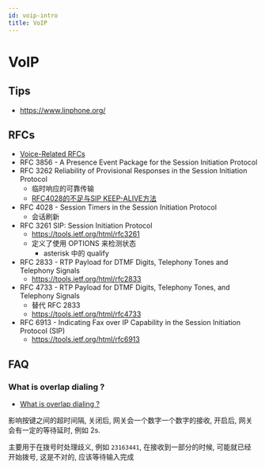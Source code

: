 ```yaml
---
id: voip-intro
title: VoIP
---
```


# VoIP

## Tips
* https://www.linphone.org/

## RFCs
* [Voice-Related RFCs](https://www.cisco.com/c/en/us/support/docs/voice/voice-quality/46275-voice-rfcs.html)
* RFC 3856 - A Presence Event Package for the Session Initiation Protocol
* RFC 3262 Reliability of Provisional Responses in the Session Initiation Protocol
  * 临时响应的可靠传输
  * [RFC4028的不足与SIP KEEP-ALIVE方法](https://www.myvoipapp.com/blogs/yxh/2011/10/30/rfc4028%E7%9A%84%E4%B8%8D%E8%B6%B3%E4%B8%8Esip-keep-alive%E6%96%B9%E6%B3%95/)
* RFC 4028 - Session Timers in the Session Initiation Protocol
  * 会话刷新
* RFC 3261 SIP: Session Initiation Protocol
  * https://tools.ietf.org/html/rfc3261
  * 定义了使用 OPTIONS 来检测状态
    * asterisk 中的 qualify
* RFC 2833 - RTP Payload for DTMF Digits, Telephony Tones and Telephony Signals
  * https://tools.ietf.org/html/rfc2833
* RFC 4733 - RTP Payload for DTMF Digits, Telephony Tones, and Telephony Signals
  * 替代 RFC 2833
  * https://tools.ietf.org/html/rfc4733
* RFC 6913 - Indicating Fax over IP Capability in the Session Initiation Protocol (SIP)
  * https://tools.ietf.org/html/rfc6913


## FAQ
### What is overlap dialing ?
* [What is overlap dialing ?](https://www.3cx.com/blog/voip-howto/overlap-dialing/)

影响按键之间的超时间隔, 关闭后, 网关会一个数字一个数字的接收, 开启后, 网关会有一定的等待延时, 例如 2s.

主要用于在拨号时处理歧义, 例如 `23163441`, 在接收到一部分的时候, 可能就已经开始拨号, 这是不对的, 应该等待输入完成




